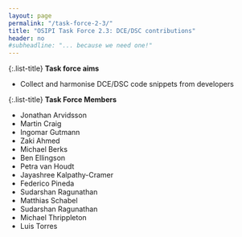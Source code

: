 ```yaml
---
layout: page
permalink: "/task-force-2-3/"
title: "OSIPI Task Force 2.3: DCE/DSC contributions"
header: no
#subheadline: "... because we need one!"
---
```


{:.list-title}
**Task force aims**

- Collect and harmonise DCE/DSC code snippets from developers 

{:.list-title}
**Task Force Members**  

- Jonathan Arvidsson
- Martin Craig
- Ingomar Gutmann
- Zaki Ahmed
- Michael Berks
- Ben Ellingson
- Petra van Houdt
- Jayashree Kalpathy-Cramer
- Federico Pineda
- Sudarshan Ragunathan
- Matthias Schabel
- Sudarshan Ragunathan
- Michael Thrippleton
- Luis Torres

